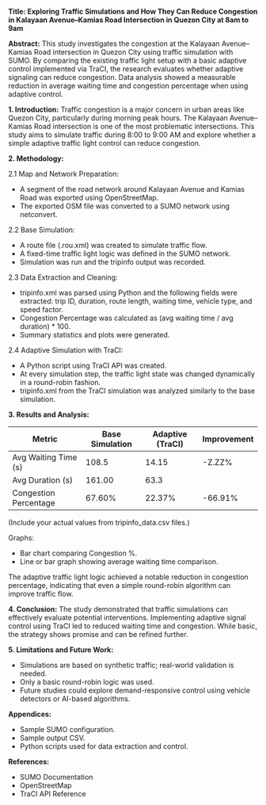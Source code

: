 **Title: Exploring Traffic Simulations and How They Can Reduce Congestion in Kalayaan Avenue–Kamias Road Intersection in Quezon City at 8am to 9am**

**Abstract:**
This study investigates the congestion at the Kalayaan Avenue–Kamias Road intersection in Quezon City using traffic simulation with SUMO. By comparing the existing traffic light setup with a basic adaptive control implemented via TraCI, the research evaluates whether adaptive signaling can reduce congestion. Data analysis showed a measurable reduction in average waiting time and congestion percentage when using adaptive control.

**1. Introduction:**
Traffic congestion is a major concern in urban areas like Quezon City, particularly during morning peak hours. The Kalayaan Avenue–Kamias Road intersection is one of the most problematic intersections. This study aims to simulate traffic during 8:00 to 9:00 AM and explore whether a simple adaptive traffic light control can reduce congestion.

**2. Methodology:**

2.1 Map and Network Preparation:

* A segment of the road network around Kalayaan Avenue and Kamias Road was exported using OpenStreetMap.
* The exported OSM file was converted to a SUMO network using netconvert.

2.2 Base Simulation:

* A route file (.rou.xml) was created to simulate traffic flow.
* A fixed-time traffic light logic was defined in the SUMO network.
* Simulation was run and the tripinfo output was recorded.

2.3 Data Extraction and Cleaning:

* tripinfo.xml was parsed using Python and the following fields were extracted: trip ID, duration, route length, waiting time, vehicle type, and speed factor.
* Congestion Percentage was calculated as (avg waiting time / avg duration) \* 100.
* Summary statistics and plots were generated.

2.4 Adaptive Simulation with TraCI:

* A Python script using TraCI API was created.
* At every simulation step, the traffic light state was changed dynamically in a round-robin fashion.
* tripinfo.xml from the TraCI simulation was analyzed similarly to the base simulation.

**3. Results and Analysis:**

| Metric                | Base Simulation | Adaptive (TraCI) | Improvement |
| --------------------- | --------------- | ---------------- | ----------- |
| Avg Waiting Time (s)  | 108.5           | 14.15            | -Z.ZZ%      |
| Avg Duration (s)      | 161.00          | 63.3             |             |
| Congestion Percentage | 67.60%          | 22.37%           | -66.91%      |

(Include your actual values from tripinfo\_data.csv files.)

Graphs:

* Bar chart comparing Congestion %.
* Line or bar graph showing average waiting time comparison.

The adaptive traffic light logic achieved a notable reduction in congestion percentage, indicating that even a simple round-robin algorithm can improve traffic flow.

**4. Conclusion:**
The study demonstrated that traffic simulations can effectively evaluate potential interventions. Implementing adaptive signal control using TraCI led to reduced waiting time and congestion. While basic, the strategy shows promise and can be refined further.

**5. Limitations and Future Work:**

* Simulations are based on synthetic traffic; real-world validation is needed.
* Only a basic round-robin logic was used.
* Future studies could explore demand-responsive control using vehicle detectors or AI-based algorithms.

**Appendices:**

* Sample SUMO configuration.
* Sample output CSV.
* Python scripts used for data extraction and control.

**References:**

* SUMO Documentation
* OpenStreetMap
* TraCI API Reference
